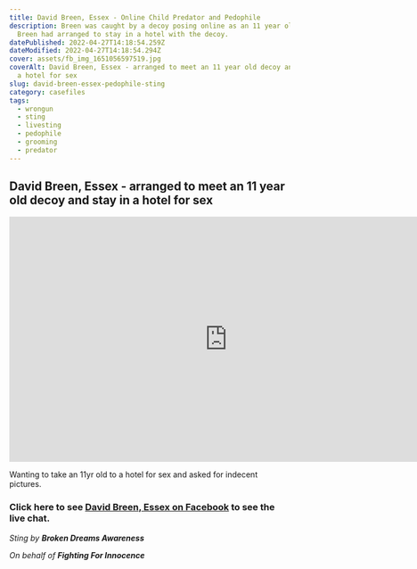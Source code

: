 ```yaml
---
title: David Breen, Essex - Online Child Predator and Pedophile
description: Breen was caught by a decoy posing online as an 11 year old child.
  Breen had arranged to stay in a hotel with the decoy.
datePublished: 2022-04-27T14:18:54.259Z
dateModified: 2022-04-27T14:18:54.294Z
cover: assets/fb_img_1651056597519.jpg
coverAlt: David Breen, Essex - arranged to meet an 11 year old decoy and stay in
  a hotel for sex
slug: david-breen-essex-pedophile-sting
category: casefiles
tags:
  - wrongun
  - sting
  - livesting
  - pedophile
  - grooming
  - predator
---
```

## David Breen, Essex - arranged to meet an 11 year old decoy and stay in a hotel for sex

<iframe width="782" height="440" src="https://www.youtube.com/embed/cwU8pS8wlyM" title="YouTube video player" frameborder="0" allow="accelerometer; autoplay; clipboard-write; encrypted-media; gyroscope; picture-in-picture" allowfullscreen></iframe> 

Wanting to take an 11yr old to a hotel for sex and asked for indecent pictures.

### Click here to see [David Breen, Essex on Facebook](https://fb.watch/cxoIsgDHZS/) to see the live chat.

*Sting by **Broken Dreams Awareness***

*On behalf of **Fighting For Innocence***